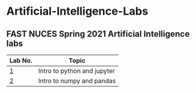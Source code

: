 # Artificial-Intelligence-Labs
## FAST NUCES Spring 2021 Artificial Intelligence labs

| Lab No. | Topic |
| ------- | ----- |
| [1][lab1] |Intro to python and jupyter|
| [2][lab2] |Intro to numpy and pandas|


[lab1]:https://github.com/ghostdart/Artificial-Intelligence-Labs/tree/main/01-Intro-to-python-and-jupyter
[lab2]:https://github.com/ghostdart/Artificial-Intelligence-Labs/tree/main/02-Intro-to-numpy-and-pandas
